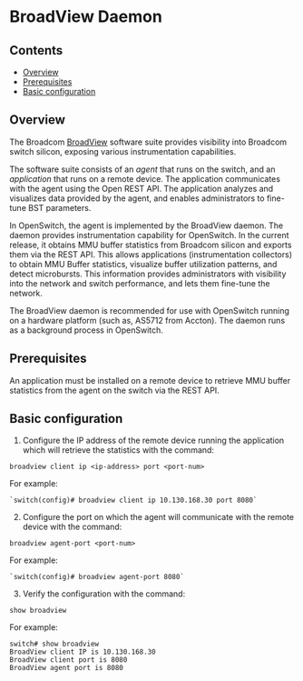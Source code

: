 # BroadView Daemon
## Contents

- [Overview](#overview)
- [Prerequisites](#prerequisites)
- [Basic configuration](#basic-configuration)


## Overview
The Broadcom [BroadView](https://github.com/Broadcom-Switch/BroadView-Instrumentation) software suite provides visibility into Broadcom switch silicon, exposing various instrumentation capabilities.

The software suite consists of an *agent* that runs on the switch, and an *application* that runs on a remote device. The application communicates with the agent using the Open REST API. The application analyzes and visualizes data provided by the agent, and enables administrators to fine-tune BST parameters.

In OpenSwitch, the agent is implemented by the BroadView daemon. The daemon provides instrumentation capability for OpenSwitch. In the current release, it obtains MMU buffer statistics from Broadcom silicon and exports them via the REST API. This allows applications (instrumentation collectors) to obtain MMU Buffer statistics, visualize buffer utilization patterns, and detect microbursts. This information provides administrators with visibility into the network and switch performance, and lets them fine-tune the network.

The BroadView daemon is recommended for use with OpenSwitch running on a hardware platform (such as, AS5712 from Accton). The daemon runs as a background process in OpenSwitch.

## Prerequisites
An application must be installed on a remote device to retrieve MMU buffer statistics from the agent on the switch via the REST API.

## Basic configuration
  1. Configure the IP address of the remote device running the application which will retrieve the statistics with the command:

   `broadview client ip <ip-address> port <port-num>`  

  For example:

    `switch(config)# broadview client ip 10.130.168.30 port 8080`

  2. Configure the port on which the agent will communicate with the remote device with the command:

  `broadview agent-port <port-num>`

  For example:

    `switch(config)# broadview agent-port 8080`

  3. Verify the configuration with the command:

  `show broadview`

   For example:
   ```
   switch# show broadview
   BroadView client IP is 10.130.168.30
   BroadView client port is 8080
   BroadView agent port is 8080
   ```


